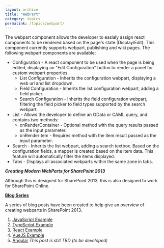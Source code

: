```yaml
---
layout: archive
title: "WebPart"
category: topics
permalink: /topics/webpart/
---
```

The webpart component allows the developer to easialy assign react components to be rendered based on the page's state (Display/Edit). This component currently supports webpart, publishing and wiki pages. The following webpart components are available:

* Configuration - A react component to be used when the page is being edited, displaying an "Edit Configuration" button to render a panel for custom webpart properties.
    * List Configuration - Inherits the configuration webpart, displaying a web url and list dropdown.
    * Field Configuration - Inherits the list configuration webpart, adding a field picker.
    * Search Configuration - Inherits the field configuration webpart, filtering the field picker to field types supported by the search webpart.
* List - Allows the developer to define an OData or CAML query, and contains two methods:
    * onRenderContainer - Optional method with the query results passed as the input parameter.
    * onRenderItem - Requires method with the item result passed as the input parameter.
* Search - Inherits the list webpart, adding a search textbox. Based on the configuration fields, a mapper is created based on the item data. This feature will automatically filter the items displayed.
* Tabs - Displays all associated webparts within the same zone in tabs.

**_Creating Modern WebParts for SharePoint 2013_**

Although this is designed for SharePoint 2013, this is also designed to work for SharePoint Online.

**[Blog Series](http://dattabase.com/sharepoint-2013-modern-webpart/)**

A series of blog posts have been created to help give an overview of creating webparts in SharePoint 2013.

1. [JavaScript Example](http://dattabase.com/sharepoint-2013-modern-webpart/)
2. [TypeScript Example](http://dattabase.com/sharepoint-2013-modern-webpart-1-4/)
3. [React Example](http://dattabase.com/sharepoint-2013-modern-webpart-2-4/)
4. [VueJS Example](http://dattabase.com/sharepoint-2013-modern-webpart-3-4/)
5. [Angular](http://dattabase.com/sharepoint-2013-modern-webpart-4-4/)
    _This post is still TBD (to be developed)_
